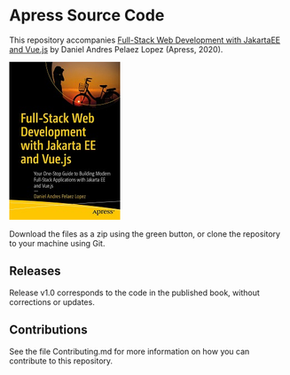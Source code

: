 # Apress Source Code

This repository accompanies [Full-Stack Web Development with JakartaEE and Vue.js](http://www.apress.com/9781484263419) by Daniel Andres Pelaez Lopez (Apress, 2020).

[comment]: #cover
![Cover image](9781484263419.jpg)

Download the files as a zip using the green button, or clone the repository to your machine using Git.

## Releases

Release v1.0 corresponds to the code in the published book, without corrections or updates.

## Contributions

See the file Contributing.md for more information on how you can contribute to this repository.
